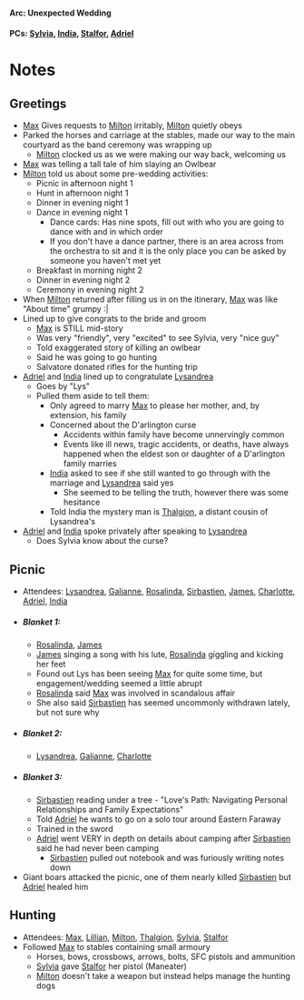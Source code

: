 #### Arc: Unexpected Wedding
#### PCs: [Sylvia](PCs/Past/Sylvia.md), [India](PCs/Current/India.md), [Stalfor](PCs/Current/Stalfor.md), [Adriel](PCs/Current/Adriel.md)

# Notes
## Greetings
- [Max](NPCs/Deceased/Max.md) Gives requests to [Milton](NPCs/Living/Milton.md) irritably, [Milton](NPCs/Living/Milton.md) quietly obeys
- Parked the horses and carriage at the stables, made our way to the main courtyard as the band ceremony was wrapping up
	- [Milton](NPCs/Living/Milton.md) clocked us as we were making our way back, welcoming us
- [Max](NPCs/Deceased/Max.md) was telling a tall tale of him slaying an Owlbear
- [Milton](NPCs/Living/Milton.md) told us about some pre-wedding activities:
	- Picnic in afternoon night 1
	- Hunt in afternoon night 1
	- Dinner in evening night 1
	- Dance in evening night 1
		- Dance cards: Has nine spots, fill out with who you are going to dance with and in which order
		- If you don't have a dance partner, there is an area across from the orchestra to sit and it is the only place you can be asked by someone you haven't met yet
	- Breakfast in morning night 2
	- Dinner in evening night 2
	- Ceremony in evening night 2
- When [Milton](NPCs/Living/Milton.md) returned after filling us in on the itinerary, [Max](NPCs/Deceased/Max.md) was like "About time" grumpy :|
- Lined up to give congrats to the bride and groom
	- [Max](NPCs/Deceased/Max.md) is STILL mid-story
	- Was very "friendly", very "excited" to see Sylvia, very "nice guy" 
	- Told exaggerated story of killing an owlbear
	- Said he was going to go hunting
	- Salvatore donated rifles for the hunting trip
- [Adriel](PCs/Current/Adriel.md) and [India](PCs/Current/India.md) lined up to congratulate [Lysandrea](NPCs/Living/Lysandrea.md)
	- Goes by "Lys"
	- Pulled them aside to tell them:
		- Only agreed to marry [Max](NPCs/Deceased/Max.md) to please her mother, and, by extension, his family
		- Concerned about the D'arlington curse
			- Accidents within family have become unnervingly common
			- Events like ill news, tragic accidents, or deaths, have always happened when the eldest son or daughter of a D'arlington family marries
		- [India](PCs/Current/India.md) asked to see if she still wanted to go through with the marriage and [Lysandrea](NPCs/Living/Lysandrea.md) said yes
			- She seemed to be telling the truth, however there was some hesitance
		- Told India the mystery man is [Thalgion](NPCs/Deceased/Thalgion.md), a distant cousin of Lysandrea's
- [Adriel](PCs/Current/Adriel.md) and [India](PCs/Current/India.md) spoke privately after speaking to [Lysandrea](NPCs/Living/Lysandrea.md)
	- Does Sylvia know about the curse?

## Picnic
- Attendees: [Lysandrea](NPCs/Living/Lysandrea.md), [Galianne](NPCs/Living/Galianne.md), [Rosalinda](NPCs/Living/Rosalinda.md), [Sirbastien](NPCs/Living/Sirbastien.md), [James](NPCs/Living/James.md), [Charlotte](NPCs/Living/Charlotte.md), [Adriel](PCs/Current/Adriel.md), [India](PCs/Current/India.md)
- ##### Blanket 1:
	- [Rosalinda](NPCs/Living/Rosalinda.md), [James](NPCs/Living/James.md)
	 - [James](NPCs/Living/James.md) singing a song with his lute, [Rosalinda](NPCs/Living/Rosalinda.md) giggling and kicking her feet
	 - Found out Lys has been seeing [Max](NPCs/Deceased/Max.md) for quite some time, but engagement/wedding seemed a little abrupt
	 - [Rosalinda](NPCs/Living/Rosalinda.md) said [Max](NPCs/Deceased/Max.md) was involved in scandalous affair
	 - She also said [Sirbastien](NPCs/Living/Sirbastien.md) has seemed uncommonly withdrawn lately, but not sure why
- ##### Blanket 2:
	- [Lysandrea](NPCs/Living/Lysandrea.md), [Galianne](NPCs/Living/Galianne.md), [Charlotte](NPCs/Living/Charlotte.md)
- ##### Blanket 3:
	- [Sirbastien](NPCs/Living/Sirbastien.md) reading under a tree - "Love's Path: Navigating Personal Relationships and Family Expectations"
	- Told [Adriel](PCs/Current/Adriel.md) he wants to go on a solo tour around Eastern Faraway
	- Trained in the sword
	- [Adriel](PCs/Current/Adriel.md) went VERY in depth on details about camping after [Sirbastien](NPCs/Living/Sirbastien.md) said he had never been camping
		- [Sirbastien](NPCs/Living/Sirbastien.md) pulled out notebook and was furiously writing notes down
- Giant boars attacked the picnic, one of them nearly killed [Sirbastien](NPCs/Living/Sirbastien.md) but [Adriel](PCs/Current/Adriel.md) healed him

## Hunting
- Attendees: [Max](NPCs/Deceased/Max.md), [Lillian](NPCs/Living/Lillian.md), [Milton](NPCs/Living/Milton.md), [Thalgion](NPCs/Deceased/Thalgion.md), [Sylvia](PCs/Past/Sylvia.md), [Stalfor](PCs/Current/Stalfor.md)
- Followed [Max](NPCs/Deceased/Max.md) to stables containing small armoury
	- Horses, bows, crossbows, arrows, bolts, SFC pistols and ammunition
	- [Sylvia](PCs/Past/Sylvia.md) gave [Stalfor](PCs/Current/Stalfor.md) her pistol (Maneater)
	- [Milton](NPCs/Living/Milton.md) doesn't take a weapon but instead helps manage the hunting dogs